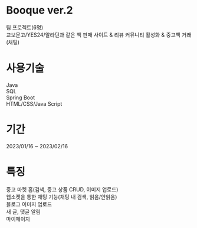 # Booque ver.2
팀 프로젝트(6명) </br>
교보문고/YES24/알라딘과 같은 책 판매 사이트 & 리뷰 커뮤니티 활성화 & 중고책 거래(채팅)
# 사용기술
Java </br>
SQL </br>
Spring Boot </br>
HTML/CSS/Java Script
# 기간
2023/01/16 ~ 2023/02/16 </br>
# 특징
중고 마켓 홈(검색, 중고 상품 CRUD, 이미지 업로드) </br>
웹소켓을 통한 채팅 기능(채팅 내 검색, 읽음/안읽음) </br>
블로그 이미지 업로드 </br>
새 글, 댓글 알림 </br>
마이페이지
